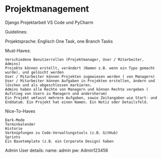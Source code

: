# Projektmanagement

Django Projektarbeit
VS Code und PyCharm

Guidelines:

Projektsprache: Englisch
One Task, one Branch
Tasks 


Must-Haves:

    Verschiedene Benutzerrollen (Projektmanager, User / Mitarbeiter, Admins)
    Projekte können erstellt, verändert (Namen z.B. wenn ein Typo gemacht wurde), und gelöscht werden
    User / Mitarbeiter können Projekten zugewiesen werden ( von Managern)
    User / Mitarbeiter können Aufgaben in Projekten erstellen, ändern und löschen und als abgeschlossen markieren.
    Admins haben alle Rechte von Managern und können Rechte vergeben ( Aufstieg von Usern zu Managern und andersherum)
    Ein Projekt umfasst mehrere Aufgaben, sowie Zeitangaben wie Start- und Enddatum. Ein Projekt hat einen Namen. Ein Notiz oder Detailsfeld.

Nice-To-Haves

    Dark-Mode
    Terminkalender
    Historie
    Verknüpfungen zu Code-Verwaltungstools (z.B. GitHub)
    Sprints
    Ein Basetemplate (z.B. ein Corporate Design) haben

Admin User details:
    name: admin
    pw: Admin123456
